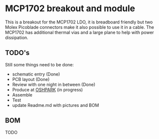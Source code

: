 # MCP1702 breakout and module
This is a breakout for the MCP1702 LDO, it is breadboard friendly but two Molex Picoblade connectors make it also possible to use it in a cable. The MCP1702 has additional thermal vias and a large plane to help with power dissipation.

## TODO's
Still some things need to be done:
* schematic entry (Done)
* PCB layout (Done)
* Review with one night in between (Done)
* Produce at [OSHPARK](https://oshpark.com/shared_projects/njzrqEmi) (in progress)
* Assemble
* Test 
* update Readme.md with pictures and BOM
## BOM
TODO

